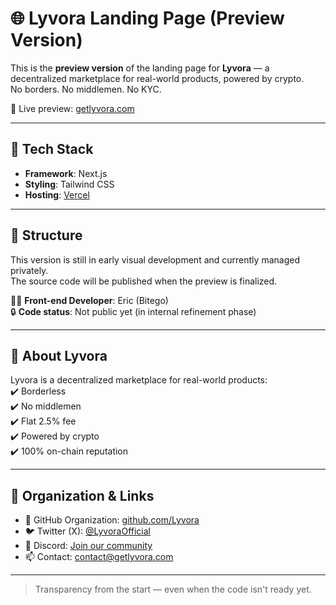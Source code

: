 
# 🌐 Lyvora Landing Page (Preview Version)

This is the **preview version** of the landing page for **Lyvora** — a decentralized marketplace for real-world products, powered by crypto.  
No borders. No middlemen. No KYC.

🔗 Live preview: [getlyvora.com](https://getlyvora.com)

---

## 🔧 Tech Stack

- **Framework**: Next.js  
- **Styling**: Tailwind CSS  
- **Hosting**: [Vercel](https://vercel.com)

---

## 📁 Structure

This version is still in early visual development and currently managed privately.  
The source code will be published when the preview is finalized.

🧑‍💻 **Front-end Developer**: Eric (Bitego)  
🔒 **Code status**: Not public yet (in internal refinement phase)

---

## 📌 About Lyvora

Lyvora is a decentralized marketplace for real-world products:  
✔️ Borderless  
✔️ No middlemen  
✔️ Flat 2.5% fee  
✔️ Powered by crypto  
✔️ 100% on-chain reputation

---

## 🧭 Organization & Links

- 🔗 GitHub Organization: [github.com/Lyvora](https://github.com/Lyvora)  
- 🐦 Twitter (X): [@LyvoraOfficial](https://twitter.com/LyvoraOfficial)  
- 💬 Discord: [Join our community](https://discord.gg/wa3aMU5pmH)  
- 📫 Contact: contact@getlyvora.com

---

> Transparency from the start — even when the code isn't ready yet.

